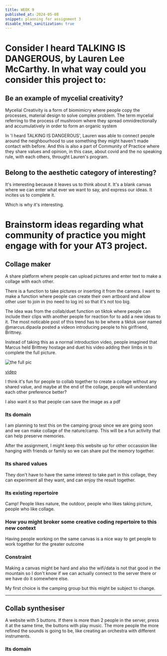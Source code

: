 ```yaml
---
title: WEEK 9
published_at: 2024-05-08
snippet: planning for assignment 3
disable_html_sanitization: true
---
```


# Consider I heard TALKING IS DANGEROUS, by Lauren Lee McCarthy. In what way could you consider this project to:

## Be an example of mycelial creativity?

Mycelial Creativity is a form of biomimicry where people copy the processes, material design to solve complex problem. The term mycelial referring to the process of mushroom where they spread omnidrectionally and accumulatively in order to form an organic system

In 'I heard TALKING IS DANGEROUS', Lauren was able to connect people around the neighbourhood to use something they might haven't made contact with before. And this is also a part of Community of Practice where they share values and opinion, in this case, about covid and the no speaking rule, with each others, throught Lauren's program.

## Belong to the aesthetic category of interesting?

It's interesting because it leaves us to think about it. It's a blank canvas where we can enter what ever we want to say, and express our ideas. It incites us to complete it.

Which is why it's interesting.

# Brainstorm ideas regarding what community of practice you might engage with for your AT3 project.

## **Collage maker**

A share platform where people can upload pictures and enter text to make a collage with each other.

There is a function to take pictures or inserting it from the camera. I want to make a function where people can create their own artboard and allow other user to join in (no need to log in) so that it's not too big.

The idea was from the collab/duet function on tiktok where people can include their clips with another people for reaction for to add a new ideas to it. The most noticable post of this trend has to be where a tiktok user named @marcus.dipaola posted a videon introducing people to his girlfriend, Brittney.

Instead of taking this as a normal introduction video, people imagined that Marcus held Brittney hostage and duet his video adding their limbs in to complete the full picture.

![the full pic](/w9/marcus.png)

[video ](https://youtu.be/kEd-6HE005A?si=fSkuCzwMGAX2wwgP)

I think it's fun for people to collab together to create a collage without any shared value, and maybe at the end of the collage, people will understand each other preference better?

I also want it so that people can save the image as a pdf

### Its domain

I am planning to test this on the camping group since we are going soon and we can make collage of the nature/camp. This will be a fun activity that can help preserve memories.

After the assignment, I might keep this website up for other occassion like hanging with friends or family so we can share put the memory together.

### Its shared values

They don't have to have the same interest to take part in this collage, they can experiment all they want, and can enjoy the result together.

### Its existing repertoire

Camp! People likes nature, the outdoor, people who likes taking picture, people who like collage.

### How you might broker some creative coding repertoire to this new context

Having people working on the same canvas is a nice way to get people to work together for the greater outcome

### Constraint

Making a canvas might be hard and also the wifi/data is not that good in the mountain so I don't know if we can actually connect to the server there or we have do it somewhere else.

My first choice is the camping group but this might be subject to change.

---

## **Collab synthesiser**

A website with 5 buttons. If there is more than 2 people in the server, press it at the same time, the buttons with play music. The more people the more refined the sounds is going to be, like creating an orchestra with different instruments.

### Its domain
